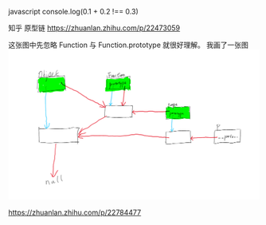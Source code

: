 javascript
console.log(0.1 + 0.2 !== 0.3)

知乎 原型链
https://zhuanlan.zhihu.com/p/22473059  

这张图中先忽略 Function 与 Function.prototype 就很好理解。
我画了一张图
![](./WechatIMG1.png)






https://zhuanlan.zhihu.com/p/22784477